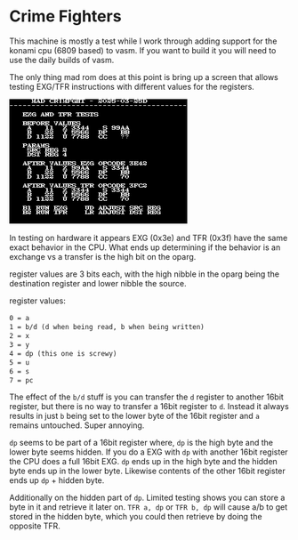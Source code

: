 # Crime Fighters
This machine is mostly a test while I work through adding support for the konami
cpu (6809 based) to vasm.  If you want to build it you will need to use the
daily builds of vasm.

The only thing mad rom does at this point is bring up a screen that allows
testing EXG/TFR instructions with different values for the registers.

![exg/tfr test](docs/images/crimfght_exgtfr_test.png)

In testing on hardware it appears EXG (0x3e) and TFR (0x3f) have the same exact
behavior in the CPU.  What ends up determining if the behavior is an exchange vs
a transfer is the high bit on the oparg.

register values are 3 bits each, with the high nibble in the oparg being the
destination register and lower nibble the source.

register values:
```
0 = a
1 = b/d (d when being read, b when being written)
2 = x
3 = y
4 = dp (this one is screwy)
5 = u
6 = s
7 = pc
```

The effect of the `b/d` stuff is you can transfer the `d` register to another
16bit register, but there is no way to transfer a 16bit register to `d`.
Instead it always results in just `b` being set to the lower byte of the 16bit
register and `a` remains untouched.  Super annoying.

`dp` seems to be part of a 16bit register where, `dp` is the high byte and the
lower byte seems hidden.  If you do a EXG with `dp` with another 16bit
register the CPU does a full 16bit EXG.  `dp` ends up in the high byte and the
hidden byte ends up in the lower byte.  Likewise contents of the other 16bit
register ends up `dp` + hidden byte.

Additionally on the hidden part of `dp`. Limited testing shows you can store a
byte in it and retrieve it later on.  `TFR a, dp` or `TFR b, dp` will cause a/b to
get stored in the hidden byte, which you could then retrieve by doing the
opposite TFR.
